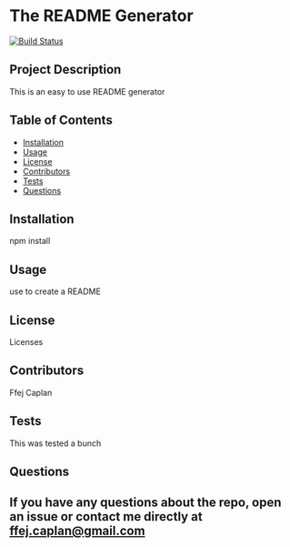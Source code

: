 # The README Generator
 
[![Build Status](https://img.shields.io/github/followers/ffejcaplan?style=social)](https://github.com/ffejcaplan?tab=followers)
 
## Project Description
This is an easy to use README generator
 
## Table of Contents
* [Installation](#installation)
* [Usage](#usage)
* [License](#license)
* [Contributors](#contributors)
* [Tests](#tests)
* [Questions](#questions)

 
## Installation
npm install
 
## Usage
use to create a README
 
## License
Licenses
 
## Contributors
Ffej Caplan
 
## Tests
This was tested a bunch
 
## Questions
If you have any questions about the repo, open an issue or contact me directly at ffej.caplan@gmail.com 
 -